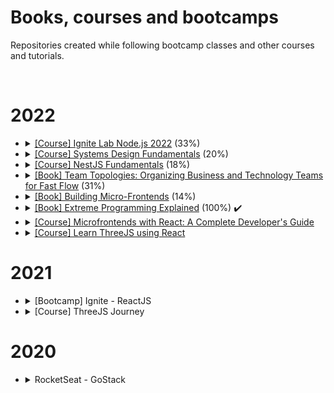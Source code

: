 <h1>Books, courses and bootcamps</h1>

<p>Repositories created while following bootcamp classes and other courses and tutorials.</p>

</br>

<h1>2022</h1>
<ul>
  <li>
    <details> 
    <summary>
      <a href="https://github.com/amaralc/2022-course-rocketseat-ignite-lab-nodejs">[Course] Ignite Lab Node.js 2022</a> (33%)
    </summary>
    <ul>
      <li>
        Started: 2022-12-13
      </li>
    </ul>
    </details>
  </li>
  <li>
    <details> 
    <summary>
      <a href="https://github.com/amaralc/systems-design-fundamentals-notes">[Course] Systems Design Fundamentals</a> (20%)
    </summary>
    <ul>
      <li>
        Started: 2022-12-11
      </li>
    </ul>
    </details>
  </li>
  <li>
    <details> 
      <summary>
        <a href="https://github.com/amaralc/nestjs-fundamentals">[Course] NestJS Fundamentals</a> (18%)
      </summary>
      <ul>
        <li>
          Started: 2022-11-26
        </li>
      </ul>
    </details>
  </li>
  <li>
    <details> 
    <summary>
      <a href="https://docs.google.com/document/d/1-61PDnyvwtDovGyJWh2ZxFKRffzUxFheF41_2WTMWpU/edit?usp=share_link">[Book] Team Topologies: Organizing Business and Technology Teams for Fast Flow</a> (31%)
    </summary>
    <ul>
      <li>
        Started: 2022-11-02
      </li>
    </ul>
    </details>
  </li>
   <li>
    <details> 
    <summary>
      <a href="https://docs.google.com/document/d/1Lhxslykqxw0it2yzYy-AELPS-VwzoMoi69FlQB11UXc/edit?usp=share_link">[Book] Building Micro-Frontends</a> (14%)
    </summary>
    <ul>
      <li>
        Started: 2022-10-13
      </li>
    </ul>
    </details>
  </li>
  <li>
    <details> 
    <summary>
      <a href="https://docs.google.com/document/d/11H4p8mdh9XqysuJRMCgnANQ6WLe_93aPJqMJi-tC13E/edit?usp=share_link">[Book] Extreme Programming Explained</a> (100%) ✔️
    </summary>
    <ul>
      <li>
        Started: 2022-02-22
      </li>
      <li>
        Finished: 2022-10-28
      </li>
    </ul>
    </details>
  </li>
  <li>
    <details> 
    <summary>
      <a href="https://github.com/amaralc/microfrontends-with-react">[Course] Microfrontends with React: A Complete Developer's Guide</a>
    </summary>
    <ul>
        <li>
          Started: 
        </li>
      </ul>
    </details>
  </li>
  <li>
    <details> 
    <summary>
      <a href="https://github.com/amaralc/learn-threejs-using-react">[Course] Learn ThreeJS using React</a>
    </summary>
    <ul>
        <li>
          Started: 
        </li>
      </ul>
    </details>
  </li>
</ul>

<h1>2021</h1>
<ul>
  <li>
    <details>
      <summary>
        [Bootcamp] Ignite - ReactJS
      </summary>
      <br/> 
      <blockquote>  
        <details>
          <summary>
            <strong>Chapter 01 - Fundamentals of ReactJS</strong>
          </summary>  
          </br>
          <blockquote>    
            <details>    
              <summary>
                <a href="https://github.com/amaralc/2021-ignite-reactjs-I-github-explorer">
                  🌐 Create github explorer app
                </a>
                [ReactJS, TypeScript]
              </summary>
              </br>  
              <p>
                Description: List github repositories for a given github username.
              </p>
              </br>  
            </details>
            <details>    
              <summary>
                <a href="https://github.com/amaralc/2021-ignite-reactjs-I-desafio-01-conceitos-do-react">
                  🌐 Challenge 01 - React concepts 
                </a>
                [ReactJS, TypeScript]
              </summary>
              </br>  
              <p>
                Description: Explore state, props and other concepts.
              </p>
              </br>
            </details>
            <details>    
              <summary>
                <a href="https://github.com/amaralc/2021-ignite-reactjs-I-desafio-02-componentizando-a-aplicacao">
                  🌐 Challenge 02 - Create application components
                </a>
                [ReactJS, TypeScript]
              </summary>
              </br>  
              <p>
                Description: Restructure application and organize components.
              </p>
              </br>         
            </details>
          </blockquote>    
          </br>    
          </details>
          <details>
            <summary>
              <strong>Chapter 02 - First Web Application With ReactJS</strong>
            </summary>    
            </br>
            <blockquote>    
              <details>    
                <summary>
                  <a href="https://github.com/amaralc/2021-ignite-reactjs-II-dtmoney">
                    🌐 Create DTMoney app
                  </a>
                  [ReactJS, TypeScript]
                </summary>
                </br>  
                <p>
                  Description: Create app to control personal finances.
                </p>
                </br>  
              </details>
              <details>    
                <summary>
                  <a href="https://github.com/amaralc/2021-ignite-reactjs-II-desafio-01-criando-um-hook-de-carrinho-de-compras">
                    🌐 Challenge 01 - Creating a shopping cart hook
                  </a>
                  [ReactJS, TypeScript]
                </summary>
                </br>  
                <p>
                  Description: Creating hooks and using React Context API.
                </p>
                </br>  
              </details> 
              <details>    
                <summary>
                  <a href="https://github.com/amaralc/2021-ignite-reactjs-II-desafio-02-refactoring-classes-ts">
                    🌐 Challenge 02 - Refactor project using TypeScript and Functional Components
                  </a>
                  [ReactJS, TypeScript, JavaScript]
                </summary>
                </br>  
                <p>
                  Description: Convert project from Javascript to Typescript and from Class based Components to Functional Components.
                </p>
                </br>  
              </details>         
            </blockquote>
            </br>      
          </details>
          <details>
            <summary>
              <strong>Chapter 03 - I - Fundamentals of Next.js</strong>
            </summary>      
            </br>
            <blockquote>     
              <details>    
                <summary>
                  <a href="https://github.com/amaralc/2021-ignite-reactjs-III-ig-news">
                    🌐 Create ig.news app
                  </a>
                  [Next.js, ReactJS, TypeScript]
                </summary>
                </br>  
                <p>
                  Description: Subscription based news app, with Next.js.
                </p>
                </br>           
              </details>          
            </blockquote>
            </br>          
        </details>
      </blockquote>
    </details>
  </li>
  <li>
    <details>
      <summary>[Course] ThreeJS Journey</summary>
      <br/> 
      <p>
        Create 3D visualizations with Three.jS
      </p>
      <br/> 
      <blockquote>  
        <details>
          <summary>
            <a href="https://github.com/amaralc/three-js-journey/tree/main/chapter-01-basics">
              🌐 Chapter 01 - Basics
            </a>
          </summary>  
          </br>  
            <ol>
              <li>Introduction</li>
              <li>What is WebGL and why use Three.js</li>
              <li>Basic Scene</li>
              <li>Webpack</li>
              <li>Transform objects</li>
              <li>Animations</li>
              <li>Cameras</li>
              <li>Fullscreen and resizing</li>
            </ol>
          </br>       
        </details>
      </blockquote>
    </details>
  </li>
</ul>

<h1>2020</h1>
<ul>
  <li>
    <details>
      <summary>RocketSeat - GoStack</summary>
      </br>
      <blockquote>  
        <details>    
          <summary>
            <a href="https://github.com/amaralc/testes-no-reactjs-e-react-native">
              🌐 Testes no ReactJS e React Native
            </a>
            [React, Redux, Jest, React Testing Library]
          </summary>
          </br>  
          <p>
            Description: Created unit tests for components, actions and reducers using TDD.
          </p>
          </br>  
        </details>
      </blockquote>
    </details>
  </li>
</ul>
